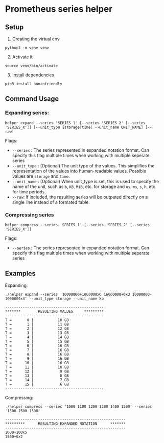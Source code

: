# Prometheus series helper


## Setup

1. Creating the virtual env
```
python3 -m venv venv
```
2. Activate it
```
source venv/bin/activate
```
3. Install dependencies
```
pip3 install humanfriendly
```

## Command Usage

### Expanding series:
```
helper expand --series 'SERIES_1' [--series 'SERIES_2' [--series 'SERIES_X']] [--unit_type (storage|time) --unit_name UNIT_NAME] [--raw]
```
Flags:
* `--series` :  The series represented in expanded notation format.  Can specify this flag multiple times when working with multiple seperate series
* `--unit_type` : (Optional) The unit type of the values.  This simplifies the representation of the values into human-readable values.  Possible values are `storage` and `time`.
* `--unit_name` : (Optional) When unit_type is set, this is used to specify the name of the unit, such as `b`, `KB`, `MiB`, etc. for storage and `us`, `ms`, `s`, `h`, etc. for time periods.
* `--raw`:  If included, the resulting series will be outputed directly on a single line instead of a formated table.

### Compressing series
```
helper compress --series 'SERIES_1' [--series 'SERIES_2' [--series 'SERIES_X']] 
```
Flags:
* `--series` :  The series represented in expanded notation format.  Can specify this flag multiple times when working with multiple seperate series


## Examples

Expanding:
```
./helper expand --series '10000000+1000000x6 16000000+0x3 10000000-1000000x4' --unit_type storage --unit_name kb

---------------------------------------------
*******        RESULTING VALUES     *********
---------------------------------------------
T =       0 |           10 GB
T =       1 |           11 GB
T =       2 |           12 GB
T =       3 |           13 GB
T =       4 |           14 GB
T =       5 |           15 GB
T =       6 |           16 GB
T =       7 |           16 GB
T =       8 |           16 GB
T =       9 |           16 GB
T =      10 |           16 GB
T =      11 |           10 GB
T =      12 |            9 GB
T =      13 |            8 GB
T =      14 |            7 GB
T =      15 |            6 GB
---------------------------------------------
```

Compressing:
```
./helper compress --series '1000 1100 1200 1300 1400 1500' --series '1500 1500 1500'

-------------------------------------------------------
*********      RESULTING EXPANDED NOTATION      *******
-------------------------------------------------------
1000+100x5
1500+0x2
```